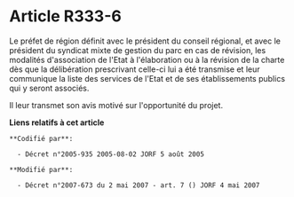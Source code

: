 # Article R333-6

Le préfet de région définit avec le président du conseil régional, et avec le président du syndicat mixte de gestion du parc
en cas de révision, les modalités d'association de l'Etat à l'élaboration ou à la révision de la charte dès que la
délibération prescrivant celle-ci lui a été transmise et leur communique la liste des services de l'Etat et de ses
établissements publics qui y seront associés.

Il leur transmet son avis motivé sur l'opportunité du projet.

**Liens relatifs à cet article**

	**Codifié par**:

	  - Décret n°2005-935 2005-08-02 JORF 5 août 2005

	**Modifié par**:

	  - Décret n°2007-673 du 2 mai 2007 - art. 7 () JORF 4 mai 2007
